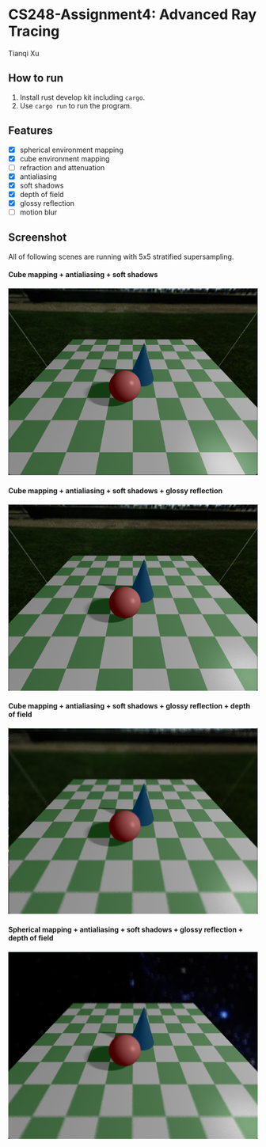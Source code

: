 # CS248-Assignment4: Advanced Ray Tracing

Tianqi Xu

## How to run

1. Install rust develop kit including `cargo`.
2. Use `cargo run` to run the program.

## Features

- [x] spherical environment mapping
- [x] cube environment mapping
- [ ] refraction and attenuation
- [x] antialiasing
- [x] soft shadows
- [x] depth of field
- [x] glossy reflection
- [ ] motion blur

## Screenshot

All of following scenes are running with 5x5 stratified supersampling.

#### Cube mapping + antialiasing + soft shadows

![](./images/cube_nodepth_noglossy.png)

#### Cube mapping + antialiasing + soft shadows + glossy reflection

![](./images/cube_nodepth.png)

#### Cube mapping + antialiasing + soft shadows + glossy reflection + depth of field

![](./images/cube_all.png)

#### Spherical mapping + antialiasing + soft shadows + glossy reflection + depth of field

![](./images/spherical.png)
